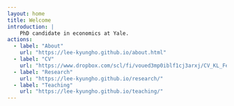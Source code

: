 ```yaml
---
layout: home
title: Welcome
introduction: |
    PhD candidate in economics at Yale.
actions:
  - label: "About"
    url: "https://lee-kyungho.github.io/about.html"
  - label: "CV"
    url: "https://www.dropbox.com/scl/fi/voued3mp0iblf1cj3arxj/CV_KL_Feb_2024.pdf?rlkey=arrjyub0vvzwz9nrvmkwbzf0w&dl=0"
  - label: "Research"
    url: "https://lee-kyungho.github.io/research/"
  - label: "Teaching"
    url: "https://lee-kyungho.github.io/teaching/"
---
```

